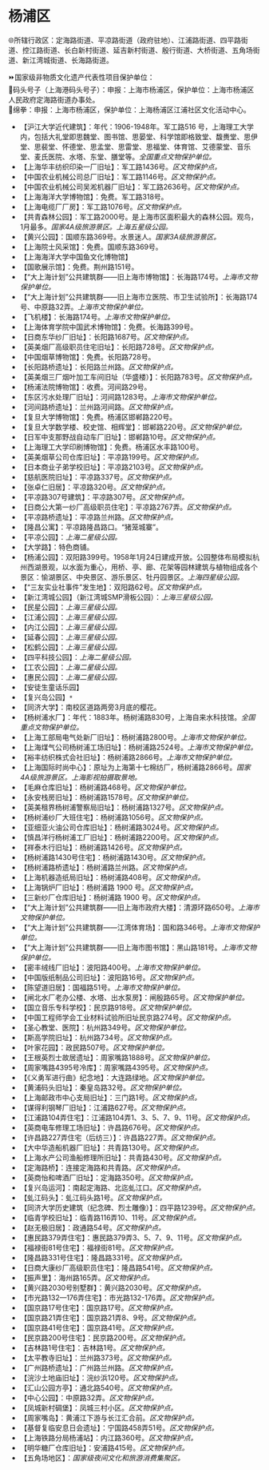 # 杨浦区  
🌐所辖行政区：定海路街道、平凉路街道（政府驻地）、江浦路街道、四平路街道、控江路街道、长白新村街道、延吉新村街道、殷行街道、大桥街道、五角场街道、新江湾城街道、长海路街道。  
  
⏩国家级非物质文化遗产代表性项目保护单位：  
🔸码头号子（上海港码头号子）：申报：上海市杨浦区，保护单位：上海市杨浦区人民政府定海路街道办事处。  
🔸绵拳：申报：上海市杨浦区，保护单位：上海杨浦区江浦社区文化活动中心。  
  
* 【沪江大学近代建筑】：年代：1906-1948年。军工路516 号，上海理工大学内，包括大礼堂即思魏堂、图书馆、思晏堂、科学馆即格致堂、馥赉堂、思伊堂、思裴堂、怀德堂、思孟堂、思雷堂、思福堂、体育馆、艾德蒙堂、音乐堂、麦氏医院、水塔、东堂、膳堂等。*全国重点文物保护单位。*  
* 【上海华丰纺织印染一厂旧址】：军工路1436号。*区文物保护点。*
* 【中国农业机械公司总厂旧址】：军工路1146号。*区文物保护点。*
* 【中国农业机械公司吴淞机器厂旧址】：军工路2636号。*区文物保护点。*  
* 【上海海洋大学博物馆】：免费。军工路318号。  
* 【上海电缆厂厂房】：军工路1076号。*区文物保护点。*
* 【共青森林公园】：军工路2000号。是上海市区面积最大的森林公园。观鸟，1月最多。*国家4A级旅游景区。上海五星级公园。*  
* 【黄兴公园】：国顺东路369号。水景迷人。*国家3A级旅游景区。*  
* 【上海院士风采馆】：免费。国顺东路369号。  
* 【上海海洋大学中国鱼文化博物馆】  
* 【国歌展示馆】：免费。荆州路151号。  
* 【“大上海计划”公共建筑群——旧上海市博物馆】：长海路174号。*上海市文物保护单位。*
* 【“大上海计划”公共建筑群——旧上海市立医院、市卫生试验所】：长海路174号、中原路32弄。*上海市文物保护单位。*
* 【飞机楼】：长海路174号。*上海市文物保护单位。*  
* 【上海体育学院中国武术博物馆】：免费。长海路399号。  
* 【日商东华纱厂旧址】：长阳路1687号。*区文物保护点。*
* 【英美烟厂高级职员住宅旧址】：长阳路728号。*区文物保护点。*
* 【中国烟草博物馆】：免费。长阳路728号。  
* 【长阳路桥遗址】：长阳路兰州路。*区文物保护点。*
* 【英美烟三厂烟叶加工车间旧址（华盛楼）】：长阳路783号。*区文物保护点。*  
* 【杨浦法院博物馆】：收费。河间路29号。  
* 【东区污水处理厂旧址】：河间路1283号。*上海市文物保护单位。*
* 【河间路桥遗址】：兰州路河间路。*区文物保护点。*
* 【复旦大学博物馆】：免费。杨浦区邯郸路220号。  
* 【复旦大学数学楼、校史馆、相辉堂】：邯郸路220号。*区文物保护单位。*
* 【日军中支那野战自动车厂旧址】：邯郸路10号。*区文物保护点。*
* 【上海理工大学印刷博物馆】：免费。杨浦区水丰路100号。  
* 【英美烟草公司仓库旧址】：平凉路199号。*区文物保护点。*
* 【日本商业子弟学校旧址】：平凉路2103号。*区文物保护点。*  
* 【慈航医院旧址】：平凉路337号。*区文物保护点。*
* 【张卓仁旧居】：平凉路320号。*区文物保护点。*
* 【平凉路307号建筑】：平凉路307号。*区文物保护点。*
* 【日商公大第一纱厂高级职员住宅】：平凉路2767弄。*区文物保护点。*
* 【平凉路桥遗址】：平凉路兰州路。*区文物保护点。*  
* 【隆昌公寓】：平凉路隆昌路口。“猪笼城寨”。  
* 【平凉公园】：*上海二星级公园。*  
* 【大学路】：特色商铺。  
* 【杨浦公园】：双阳路399号。1958年1月24日建成开放。公园整体布局模拟杭州西湖景观，以水面为重心，用桥、亭、廊、花架等园林建筑与植物组成各个景区：愉湖景区、中央景区、游乐景区、牡丹园景区。*上海四星级公园。*  
* 【“三友实业社事件”发生地】：双阳路62号。*区文物保护点。*
* 【新江湾城公园】（新江湾城SMP滑板公园）：*上海三星级公园。*  
* 【民星公园】：*上海三星级公园。*  
* 【江浦公园】：*上海三星级公园。*  
* 【内江公园】：*上海三星级公园。*  
* 【延春公园】：*上海三星级公园。*  
* 【松鹤公园】：*上海三星级公园。*  
* 【四平科技公园】：*上海二星级公园。*  
* 【工农公园】：*上海二星级公园。*  
* 【惠民公园】：*上海二星级公园。*  
* 【安徒生童话乐园】  
* 【复兴岛公园】`*`  
* 【同济大学】：南校区道路两旁3月底的樱花。  
* 【杨树浦水厂】：年代：1883年。杨树浦路830号，上海自来水科技馆。*全国重点文物保护单位。*  
* 【上海工部局电气处新厂旧址】：杨树浦路2800号。*上海市文物保护单位。*
* 【上海煤气公司杨树浦工场旧址】：杨树浦路2524号。*上海市文物保护单位。*  
* 【裕丰纺织株式会社旧址】：杨树浦路2866号。*上海市文物保护单位。*
* 【上海国际时尚中心】：原址为上海第十七棉纺厂，杨树浦路2866号。*国家4A级旅游景区。上海影视拍摄取景地。*  
* 【毛麻仓库旧址】：杨树浦路468号。*区文物保护单位。*
* 【永安栈房旧址】：杨树浦路1578号。*区文物保护单位。*  
* 【英美租界杨树浦警察局旧址】：杨树浦路1327号。*区文物保护点。*
* 【杨树浦纱厂大班住宅】：杨树浦路1056号。*区文物保护点。*  
* 【亚细亚火油公司仓库旧址】：杨树浦路3024号。*区文物保护点。*
* 【慎昌洋行杨树浦工厂旧址】：杨树浦路2200号。*区文物保护点。*
* 【祥泰木行旧址】：杨树浦路1426号。*区文物保护点。*  
* 【杨树浦路1430号住宅】：杨树浦路1430号。*区文物保护点。*
* 【杨树浦路桥遗址】：杨树浦路兰州路。*区文物保护点。*
* 【上海机器造纸局旧址】：杨树浦路408号。*区文物保护点。*
* 【上海锅炉厂旧址】：杨树浦路 1900 号。*区文物保护点。*
* 【三新纱厂仓库旧址】：杨树浦路 1900 号。*区文物保护点。*  
* 【“大上海计划”公共建筑群——旧上海市政府大楼】：清源环路650号。*上海市文物保护单位。*
* 【“大上海计划”公共建筑群——江湾体育场】：国和路346号。*上海市文物保护单位。*
* 【“大上海计划”公共建筑群——旧上海市图书馆】：黑山路181号。*上海市文物保护单位。*
* 【密丰绒线厂旧址】：波阳路400号。*上海市文物保护单位。*
* 【中国版纸制品公司旧址】：波阳路16号。*区文物保护点。*
* 【陈望道旧居】：国福路51号。*上海市文物保护单位。*  
* 【闸北水厂老办公楼、水塔、出水泵房】：闸殷路65号。*区文物保护单位。*
* 【国立音乐专科学校】：民京路918号。*区文物保护单位。*
* 【中国工程师学会工业材料试验所旧址民京路274号。*区文物保护点。*
* 【圣心教堂、医院】：杭州路349号。*区文物保护单位。*
* 【斯高学院旧址】：杭州路734号。*区文物保护点。*
* 【叶家花园】：政民路507号。*区文物保护单位。*
* 【王根英烈士故居遗址】：周家嘴路1888号。*区文物保护单位。*
* 【周家嘴路4395号冷库】：周家嘴路4395号。*区文物保护点。*
* 【《义勇军进行曲》纪念地】：大连路绿地。*区文物保护单位。*
* 【黄浦码头旧址】：秦皇岛路32号。*区文物保护单位。*
* 【上海邮政市中心支局旧址】：三门路1号。*区文物保护点。*
* 【谋得利钢琴厂旧址】：江浦路627号。*区文物保护点。*
* 【江浦路104弄住宅】：江浦路104弄1、3、5、7、9、11号。*区文物保护点。*
* 【英商电车修理工场旧址】：许昌路676号。*区文物保护点。*
* 【许昌路227弄住宅（后纺三）】：许昌路227弄。*区文物保护点。*
* 【大中华造船机器厂旧址】：共青路130号。*区文物保护点。*
* 【上海水产公司渔船修理所旧址】：共青路430号。*区文物保护点。*
* 【定海路桥】：连接定海路和共青路。*区文物保护点。*
* 【英商怡和啤酒厂旧址】：定海路350号。*区文物保护点。*
* 【复兴岛运河】：南起定海路、北迄虬江口。*区文物保护点。*
* 【虬江码头】：虬江码头路1号。*区文物保护点。*
* 【同济大学历史建筑（纪念碑、烈士雕像）】：四平路1239号。*区文物保护点。*
* 【临青学校旧址】：临青路116弄10、11号。*区文物保护点。*
* 【赵无极旧居】：政通路54号。*区文物保护点。*
* 【惠民路379弄住宅】：惠民路379弄3、5、7、9、11号。*区文物保护点。*
* 【福禄街81号住宅】：福禄街81号。*区文物保护点。*
* 【隆昌路331号住宅】：隆昌路331号。*区文物保护点。*
* 【日商大康纱厂高级职员住宅】：隆昌路541号。*区文物保护点。*
* 【振声里】：海州路165弄。*区文物保护点。*
* 【黄兴路2030号别墅群】：黄兴路2030号。*区文物保护点。*
* 【市光路132—176弄住宅】：市光路132-176弄。*区文物保护点。*
* 【国京路17号住宅】：国京路17号。*区文物保护点。*
* 【国京路21弄住宅】：国京路21弄8、9号。*区文物保护点。*
* 【国京路41号住宅】：国京路41号。*区文物保护点。*
* 【民京路200号住宅】：民京路200号。*区文物保护点。*
* 【吉林路1号住宅】：吉林路1号。*区文物保护点。*
* 【太平教寺旧址】：兰州路373号。*区文物保护点。*
* 【广州路桥遗址】：广州路兰州路。*区文物保护点。*
* 【浣沙土地庙旧址】：浣纱浜120号。*区文物保护点。*
* 【汇山公园方亭】：通北路540号。*区文物保护点。*
* 【中心公园】：中原路32弄。*区文物保护点。*
* 【凤城新村碉堡】：凤城三村小区。*区文物保护点。*
* 【周家嘴岛】：黄浦江下游与长江汇合前。*区文物保护点。*
* 【基督复临安息日会遗址】：宁国路458弄51号。*区文物保护点。*
* 【上海铁路分局杨浦站】：内江路360号。*区文物保护点。*
* 【明华糖厂仓库旧址】：安浦路415号。*区文物保护点。*  
* 【五角场地区】：*国家级夜间文化和旅游消费集聚区。*